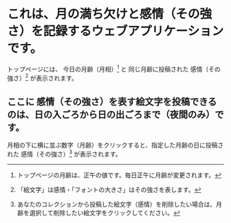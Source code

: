 # これは、月の満ち欠けと感情（その強さ）を記録するウェブアプリケーションです。
トップページには、 今日の月齢（月相）[^1] と 同じ月齢に投稿された 感情（その強さ）[^2] が表示されます。
[^1]:トップページの月齢は、正午の値です。毎日正午に月齢が変更されます。
[^2]:「絵文字」は感情・「フォントの大きさ」はその強さを表します。

## ここに 感情（その強さ）を表す絵文字を投稿できるのは、日の入ごろから日の出ごろまで（夜間のみ）です。
月相の下に横に並ぶ数字（月齢）をクリックすると、指定した月齢の日に投稿された 感情（その強さ）[^3] が表示されます。
[^3]:あなたのコレクションから投稿した絵文字（感情）を削除したい場合は、月齢を選択して削除したい絵文字をクリックしてください。
